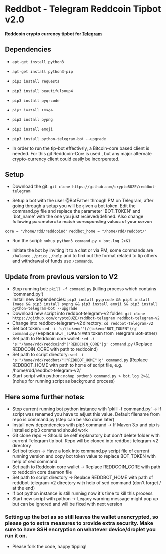 # Reddbot - Telegram Reddcoin Tipbot v2.0
 
#### Reddcoin crypto currency tipbot for [Telegram](https://telegram.org)


## Dependencies 

*  `apt-get install python3`
*  `apt-get install python3-pip`
*  `pip3 install requests`
*  `pip3 install beautifulsoup4`
*  `pip3 install pyqrcode`
*  `pip3 install Image`
*  `pip3 install pypng`
*  `pip3 install emoji`
*  `pip3 install python-telegram-bot --upgrade`

* In order to run the tip-bot effectively, a Bitcoin-core based client is needed. For this git Reddcoin-Core is used , but any major alternate crypto-currency client could easily be incorperated. 

## Setup

* Download the git: 
`git clone https://github.com/cryptoBUZE/reddbot-telegram`

* Setup a bot with the user @BotFather through PM on Telegram, after going through a setup you will be given a bot token. Edit the command.py file and replace the parameter 'BOT_TOKEN' and 'bot_name' with the one you just recieved/defined. Also change following parameters to match corresponding values of your server:

`core = "/home/rdd/reddcoind"`
`reddbot_home = "/home/rdd/reddbot/"`

*  Run the script: 
`nohup python3 command.py > bot.log 2>&1`

*  Initiate the bot by inviting it to a chat or via PM, some commands are `/balance` , `/price` , `/help` and to find out the format related to tip others and withdrawal of funds use `/commands`.

## Update from previous version to V2

* Stop running bot: `pkill -f command.py` (killing process which contains 'command.py')
* Install new dependencies: `pip3 install pyqrcode && pip3 install Image && pip3 install pypng && pip3 install emoji && pip3 install python-telegram-bot --upgrade`
* Download new script into reddbot-telegram-v2 folder: `git clone https://github.com/cryptoBUZE/reddbot-telegram reddbot-telegram-v2`
* Change into reddbot-telegram-v2 directory: `cd reddbot-telegram-v2`
* Set bot token: `sed -i 's/(token="")/(token="BOT_TOKEN")/g' command.py` (Replace BOT_TOKEN with token from Telegram BotFather)
* Set path to Reddcoin core wallet: `sed -i 's|"/home/rdd/reddcoind"|"REDDCOIN_CORE"|g' command.py` (Replace REDDCOIN_CORE with path to reddcoind)
* Set path to script directory: `sed -i 's|"/home/rdd/reddbot/"|"REDDBOT_HOME"|g' command.py` (Replace REDDBOT_HOME with path to home of script file, e.g. /home/rdd/reddbot-telegram-v2/
* Start script with python: `nohup python3 command.py > bot.log 2>&1` (nohup for running script as background process)

## Here some further notes:
*  Stop current running bot python instance with 'pkill -f command.py' -> If script was renamed you have to adjust this value. Default filename from repo is command.py (step can be also done later)
*  Install new dependencies with pip3 command -> If Maven 3.x and pip is installed pip3 command should work
*  Git clone repo -> Should be self explanatory but don't delete folder with current Telegram tip bot. Repo will be cloned into reddbot-telegram-v2 directory
*  Set bot token -> Have a look into command.py script file of current running version and copy bot token value to replace BOT_TOKEN with help of sed command
*  Set path to Reddcoin core wallet -> Replace REDDCOIN_CORE with path to reddcoin core daemon file
*  Set path to script directory -> Replace REDDBOT_HOME with path of reddbot-telegram-v2 directory with help of sed command (don't forget / at the end)
* If bot python instance is still running now it's time to kill this process
* Start new script with python -> Legacy warning message might pop up but can be ignored and will be fixed with next version

### Setting up the bot as so still leaves the wallet unencrypted, so please go to extra measures to provide extra security. Make sure to have SSH encryption on whatever device/droplet you run it on. 

*  Please fork the code, happy tipping! 



